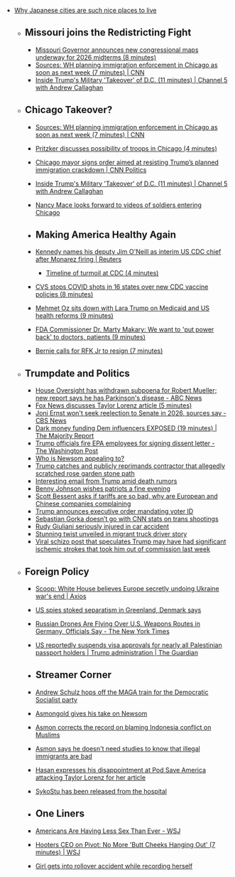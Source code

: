 - [Why Japanese cities are such nice places to live](https://www.noahpinion.blog/p/why-japanese-cities-are-such-nice)
  - ## Missouri joins the Redistricting Fight
    - [Missouri Governor announces new congressional maps underway for 2026 midterms (8 minutes)](https://youtu.be/HCJ44hHbtaE?si=7mmIokWy6loRosJG)
    - [Sources: WH planning immigration enforcement in Chicago as soon as next week (7 minutes) | CNN](https://youtu.be/Uj7U_dlNqJk?si=vI8kMkzX1Un7VAHq)
    - [Inside Trump's Military 'Takeover' of D.C. (11 minutes) | Channel 5 with Andrew Callaghan](https://youtu.be/eo1uowKXnBk?si=0P8sGx_g4CGN5Obc)
  - ## Chicago Takeover?
    - [Sources: WH planning immigration enforcement in Chicago as soon as next week (7 minutes) | CNN](https://youtu.be/Uj7U_dlNqJk?si=vI8kMkzX1Un7VAHq)
    - [Pritzker discusses possibility of troops in Chicago (4 minutes)](https://youtu.be/qxY6-lHliFA?si=HUfRefFLiPI9w7sd)
    - [Chicago mayor signs order aimed at resisting Trump’s planned immigration crackdown | CNN Politics](https://www.cnn.com/2025/08/30/politics/chicago-mayor-signs-order-aimed-at-resisting-trumps-planned-immigration-crackdown)
    - [Inside Trump's Military 'Takeover' of D.C. (11 minutes) | Channel 5 with Andrew Callaghan](https://youtu.be/eo1uowKXnBk?si=0P8sGx_g4CGN5Obc)
    - [Nancy Mace looks forward to videos of soldiers entering Chicago](https://x.com/Acyn/status/1962239582214488523)
    
    - ## Making America Healthy Again
    - [Kennedy names his deputy Jim O'Neill as interim US CDC chief after Monarez firing | Reuters](https://www.reuters.com/business/healthcare-pharmaceuticals/kennedy-names-his-deputy-jim-oneill-interim-us-cdc-chief-after-monarez-firing-2025-08-29/)
      - [Timeline of turmoil at CDC (4 minutes)](https://youtu.be/yb7lCbh3hZI?si=KKhJjF3xn4EMCD0v)
    - [CVS stops COVID shots in 16 states over new CDC vaccine policies (8 minutes)](https://youtu.be/aDFbVk6-_es?si=LA8faotI-qKtFDOa)
    - [Mehmet Oz sits down with Lara Trump on Medicaid and US health reforms (9 minutes)](https://youtu.be/GzKu9AS1wMg?si=p9U9cuAZFZdAV4g9)
    - [FDA Commissioner Dr. Marty Makary: We want to 'put power back' to doctors, patients (9 minutes)](https://youtu.be/Imlr5ojqV5c?si=BjOgDM5EveCCZNHu)
    - [Bernie calls for RFK Jr to resign (7 minutes)](https://youtu.be/NQY5G_NVRQA?si=Zxb2uTJ2bI3uI1nW)
  - ## Trumpdate and Politics
    - [House Oversight has withdrawn subpoena for Robert Mueller; new report says he has Parkinson's disease - ABC News](https://abcnews.go.com/Politics/house-oversight-withdrawn-subpoena-robert-mueller-new-report/story?id=125148414)
    - [Fox News discusses Taylor Lorenz article (5 minutes)](https://youtu.be/X2r018aHjnI?si=Wrwfp2Zv0_N0XJgV)
    - [Joni Ernst won't seek reelection to Senate in 2026, sources say - CBS News](https://www.cbsnews.com/news/joni-ernst-wont-seek-reelection-to-senate-in-2026-sources-say/)
    - [Dark money funding Dem influencers EXPOSED (19 minutes) | The Majority Report](https://youtu.be/herbQyrZzGM?si=edSKsrP-aOKSekRw)
    - [Trump officials fire EPA employees for signing dissent letter - The Washington Post](https://www.washingtonpost.com/climate-environment/2025/08/29/epa-dissent-letter-employees-fired/)
    - [Who is Newsom appealing to?](https://x.com/Acyn/status/1961940904996225246)
    - [Trump catches and publicly reprimands contractor that allegedly scratched rose garden stone path](https://x.com/RapidResponse47/status/1961860958399128009)
    - [Interesting email from Trump amid death rumors](https://x.com/harryjsisson/status/1961880959101419745)
    - [Benny Johnson wishes patriots a fine evening](https://x.com/bennyjohnson/status/1961587222815166576)
    - [Scott Bessent asks if tariffs are so bad, why are European and Chinese companies complaining](https://x.com/Acyn/status/1961971174675743001)
    - [Trump announces executive order mandating voter ID](https://x.com/Acyn/status/1961969986869862586)
    - [Sebastian Gorka doesn’t go with CNN stats on trans shootings](https://x.com/atrupar/status/1962142091921813637?s=46&t=EJr_R-NzmQ99oJ1sVaw-gA)
    - [Rudy Giuliani seriously injured in car accident](https://x.com/Awk20000/status/1962238638970024373)
    - [Stunning twist unveiled in migrant truck driver story](https://x.com/nypost/status/1962026288543084855?s=46&t=EJr_R-NzmQ99oJ1sVaw-gA)
    - [Viral schizo post that speculates Trump may have had significant ischemic strokes that took him out of commission last week](https://x.com/adamscochran/status/1962233429770285093)
  - ## Foreign Policy
    - [Scoop: White House believes Europe secretly undoing Ukraine war's end | Axios](https://www.axios.com/2025/08/30/trump-accuse-european-leaders-prolong-ukraine-war)
    - [US spies stoked separatism in Greenland, Denmark says](https://euobserver.com/eu-and-the-world/ar4837d973)
    - [Russian Drones Are Flying Over U.S. Weapons Routes in Germany, Officials Say - The New York Times](https://www.nytimes.com/2025/08/28/us/politics/russian-drones-weapons-routes.html)
    - [US reportedly suspends visa approvals for nearly all Palestinian passport holders | Trump administration | The Guardian](https://www.theguardian.com/us-news/2025/aug/31/palestine-passport-visa-approval-suspension)
    
    - ## Streamer Corner
    - [Andrew Schulz hops off the MAGA train for the Democratic Socialist party](https://x.com/Awk20000/status/1961983498186887654)
    - [Asmongold gives his take on Newsom](https://x.com/awk20000/status/1962133225637351929?s=46&t=EJr_R-NzmQ99oJ1sVaw-gA)
    - [Asmon corrects the record on blaming Indonesia conflict on Muslims](https://x.com/awk20000/status/1962156764033663270?s=46&t=EJr_R-NzmQ99oJ1sVaw-gA)
    - [Asmon says he doesn't need studies to know that illegal immigrants are bad](https://x.com/Awk20000/status/1962334532591563041)
    - [Hasan expresses his disappointment at Pod Save America attacking Taylor Lorenz for her article](https://x.com/Awk20000/status/1962353491864903942)
    - [SykoStu has been released from the hospital](https://x.com/Awk20000/status/1962222249924259885)
    
    - ## One Liners
    - [Americans Are Having Less Sex Than Ever - WSJ](https://www.wsj.com/lifestyle/relationships/americans-are-having-less-sex-than-ever-785973ce)
    - [Hooters CEO on Pivot: No More 'Butt Cheeks Hanging Out' (7 minutes) | WSJ](https://youtu.be/TXXJyjFu8ng?si=MWOGTE-sGZuQzDZH)
    - [Girl gets into rollover accident while recording herself](https://x.com/AmiriKing/status/1962196142260707595)
#
